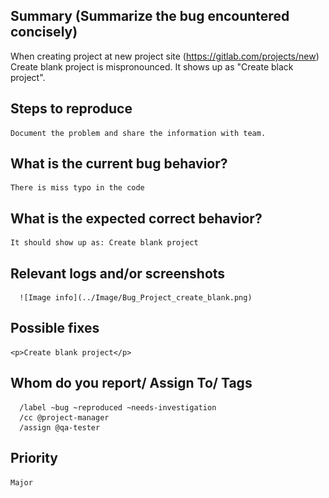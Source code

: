 
## Summary (Summarize the bug encountered concisely)

When creating project at new project site (https://gitlab.com/projects/new) Create blank project is mispronounced. It shows up as "Create black project".

## Steps to reproduce     

    Document the problem and share the information with team.

## What is the current bug behavior?

    There is miss typo in the code

## What is the expected correct behavior?

    It should show up as: Create blank project
     
## Relevant logs and/or screenshots

      ![Image info](../Image/Bug_Project_create_blank.png)

## Possible fixes

    <p>Create blank project</p>

## Whom do you report/ Assign To/ Tags

      /label ~bug ~reproduced ~needs-investigation 
      /cc @project-manager 
      /assign @qa-tester

## Priority

    Major
